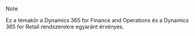 > [!NOTE]
> Ez a témakör a Dynamics 365 for Finance and Operations és a Dynamics 365 for Retail rendszerekre egyaránt érvényes. 